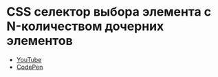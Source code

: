 # CSS селектор выбора элемента с N-количеством дочерних элементов
- [YouTube](https://youtube.com/shorts/wwAbJNgJVas)
- [CodePen](https://codepen.io/aleksander-lamkov/pen/RwXJbYj)